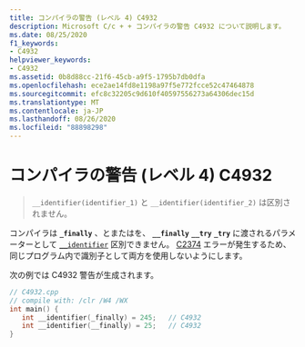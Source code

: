 ```yaml
---
title: コンパイラの警告 (レベル 4) C4932
description: Microsoft C/c + + コンパイラの警告 C4932 について説明します。
ms.date: 08/25/2020
f1_keywords:
- C4932
helpviewer_keywords:
- C4932
ms.assetid: 0b8d88cc-21f6-45cb-a9f5-1795b7db0dfa
ms.openlocfilehash: ece2ae14fd8e1198a97f5e772fcce52c47464878
ms.sourcegitcommit: efc8c32205c9d610f40597556273a64306dec15d
ms.translationtype: MT
ms.contentlocale: ja-JP
ms.lasthandoff: 08/26/2020
ms.locfileid: "88898298"
---
```

# <a name="compiler-warning-level-4-c4932"></a>コンパイラの警告 (レベル 4) C4932

> `__identifier(identifier_1)` と `__identifier(identifier_2)` は区別されません。

コンパイラは **`_finally`** 、とまたはを、 **`__finally`** **`__try`** **`_try`** に渡されるパラメーターとして [`__identifier`](../../extensions/identifier-cpp-cli.md) 区別できません。 [C2374](../../error-messages/compiler-errors-1/compiler-error-c2374.md) エラーが発生するため、同じプログラム内で識別子として両方を使用しないようにします。

次の例では C4932 警告が生成されます。

```cpp
// C4932.cpp
// compile with: /clr /W4 /WX
int main() {
   int __identifier(_finally) = 245;   // C4932
   int __identifier(__finally) = 25;   // C4932
}
```
